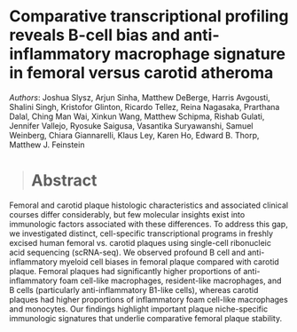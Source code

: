 # Comparative transcriptional profiling reveals B-cell bias and anti-inflammatory macrophage signature in femoral versus carotid atheroma

_Authors_: Joshua Slysz, Arjun Sinha, Matthew DeBerge, Harris Avgousti, Shalini Singh, Kristofor Glinton, Ricardo Tellez, Reina Nagasaka, Prarthana Dalal, Ching Man Wai, Xinkun Wang, Matthew Schipma, Rishab Gulati, Jennifer Vallejo, Ryosuke Saigusa, Vasantika Suryawanshi, Samuel Weinberg, Chiara Giannarelli, Klaus Ley, Karen Ho, Edward B. Thorp, Matthew J. Feinstein

> # Abstract
Femoral and carotid plaque histologic characteristics and associated clinical courses differ considerably, but few molecular insights exist into immunologic factors associated with these differences. To address this gap, we investigated distinct, cell-specific transcriptional programs in freshly excised human femoral vs. carotid plaques using single-cell ribonucleic acid sequencing (scRNA-seq). We observed profound B cell and anti-inflammatory myeloid cell biases in femoral plaque compared with carotid plaque. Femoral plaques had significantly higher proportions of anti-inflammatory foam cell-like macrophages, resident-like macrophages, and B cells (particularly anti-inflammatory B1-like cells), whereas carotid plaques had higher proportions of inflammatory foam cell-like macrophages and monocytes. Our findings highlight important plaque niche-specific immunologic signatures that underlie comparative femoral plaque stability. 
